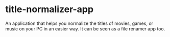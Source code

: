 # title-normalizer-app
An application that helps you normalize the titles of movies, games, or music on your PC in an easier way. It can be seen as a file renamer app too.
